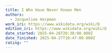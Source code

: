 ```yaml
---
title: I Who Have Never Known Men
authors:
  - Jacqueline Harpman
work_iri: https://www.wikidata.org/wiki/Q
edition_iri: https://www.wikidata.org/wiki/Q
date_started: 2025-04-26T20:38:00.000Z
date_finished: 2025-04-27T10:47:00.000Z
rating: ""
---
```

